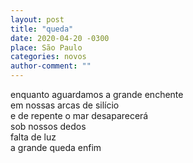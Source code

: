 ```yaml
---
layout: post
title: "queda"
date: 2020-04-20 -0300
place: São Paulo
categories: novos
author-comment: ""
---
```


<!--more-->
enquanto aguardamos a grande enchente  
em nossas arcas de silício  
e de repente o mar desaparecerá  
sob nossos dedos  
falta de luz  
a grande queda enfim  

